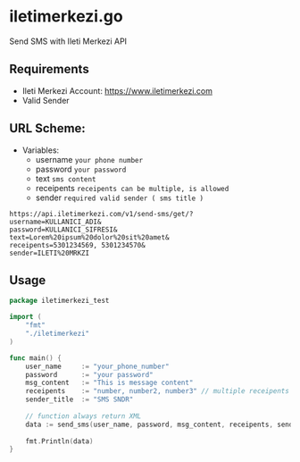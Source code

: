 # iletimerkezi.go

Send SMS with Ileti Merkezi API

## Requirements

  - Ileti Merkezi Account: https://www.iletimerkezi.com
  - Valid Sender

## URL Scheme:

 - Variables:
    - username `your phone number`
    - password `your password`
    - text   `sms content`
    - receipents `receipents can be multiple, is allowed`
    - sender `required valid sender ( sms title )`

```text
https://api.iletimerkezi.com/v1/send-sms/get/?
username=KULLANICI_ADI&
password=KULLANICI_SIFRESI&
text=Lorem%20ipsum%20dolor%20sit%20amet&
receipents=5301234569, 5301234570&
sender=ILETI%20MRKZI
```


## Usage

```go
package iletimerkezi_test

import (
    "fmt"
    "./iletimerkezi"
)

func main() {
    user_name     := "your_phone_number"
    password      := "your password"
    msg_content   := "This is message content"
    receipents    := "number, number2, number3" // multiple receipents is allowed
    sender_title  := "SMS SNDR"
    
    // function always return XML
    data := send_sms(user_name, password, msg_content, receipents, sender_title)
    
    fmt.Println(data)
}
```
